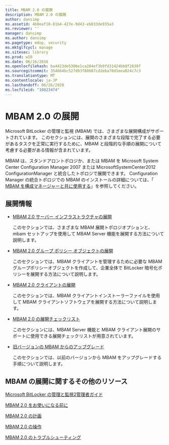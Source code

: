 ```yaml
---
title: MBAM 2.0 の展開
description: MBAM 2.0 の展開
author: dansimp
ms.assetid: 4b0eaf10-81b4-427e-9d43-eb833de935a3
ms.reviewer: ''
manager: dansimp
ms.author: dansimp
ms.pagetype: mdop, security
ms.mktglfcycl: manage
ms.sitesec: library
ms.prod: w10
ms.date: 06/16/2016
ms.openlocfilehash: ba4423de5306e1ca204ef3b9fd31424bb8f2630f
ms.sourcegitcommit: 354664bc527d93f80687cd2eba70d1eea024c7c3
ms.translationtype: MT
ms.contentlocale: ja-JP
ms.lasthandoff: 06/26/2020
ms.locfileid: "10823474"
---
```

# MBAM 2.0 の展開


Microsoft BitLocker の管理と監視 (MBAM) では、さまざまな展開構成がサポートされています。 このセクションには、展開のさまざまな段階で完了する必要があるタスクを正常に実行するために、MBAM と段階的な手順の展開について考慮する必要がある情報が含まれています。

MBAM は、スタンドアロントポロジか、または MBAM を Microsoft System Center Configuration Manager 2007 または MicrosoftSystemCenter2012 ConfigurationManager と統合したトポロジで展開できます。 Configuration Manager の統合トポロジでの MBAM のインストールの詳細については、「 [MBAM を構成マネージャーと共に使用する](using-mbam-with-configuration-manager.md)」を参照してください。

## 展開情報


-   [MBAM 2.0 サーバー インフラストラクチャの展開](deploying-the-mbam-20-server-infrastructure-mbam-2.md)

    このセクションでは、さまざまな MBAM 展開トポロジオプションと、mbam セットアップを使用して MBAM Server 機能を展開する方法について説明します。

-   [MBAM 2.0 グループ ポリシー オブジェクトの展開](deploying-mbam-20-group-policy-objects-mbam-2.md)

    このセクションでは、MBAM クライアントを管理するために必要な MBAM グループポリシーオブジェクトを作成して、企業全体で BitLocker 暗号化ポリシーを展開する方法について説明します。

-   [MBAM 2.0 クライアントの展開](deploying-the-mbam-20-client-mbam-2.md)

    このセクションでは、MBAM クライアントインストーラーファイルを使用して MBAM クライアントソフトウェアを展開する方法について説明します。

-   [MBAM 2.0 の展開チェックリスト](mbam-20-deployment-checklist-mbam-2.md)

    このセクションには、MBAM Server 機能と MBAM クライアント展開のサポートに使用できる展開チェックリストが用意されています。

-   [旧バージョンの MBAM からのアップグレード](upgrading-from-previous-versions-of-mbam.md)

    このセクションでは、以前のバージョンから MBAM をアップグレードする手順について説明します。

## MBAM の展開に関するその他のリソース


[Microsoft BitLocker の管理と監視2管理者ガイド](index.md)

[MBAM 2.0 をお使いになる前に](getting-started-with-mbam-20-mbam-2.md)

[MBAM 2.0 の計画](planning-for-mbam-20-mbam-2.md)

[MBAM 2.0 の操作](operations-for-mbam-20-mbam-2.md)

[MBAM 2.0 のトラブルシューティング](troubleshooting-mbam-20-mbam-2.md)

 

 





